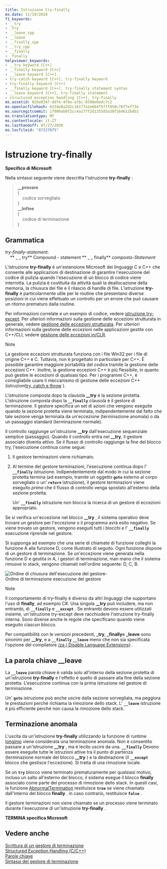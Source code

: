```yaml
---
title: Istruzione try-finally
ms.date: 11/19/2018
f1_keywords:
- __try
- _try
- __leave_cpp
- __leave
- __finally_cpp
- __try_cpp
- __finally
- _finally
helpviewer_keywords:
- __try keyword [C++]
- __finally keyword [C++]
- __leave keyword [C++]
- try-catch keyword [C++], try-finally keyword
- try-finally keyword [C++]
- __finally keyword [C++], try-finally statement syntax
- __leave keyword [C++], try-finally statement
- structured exception handling [C++], try-finally
ms.assetid: 826e0347-ddfe-4f6e-a7bc-0398e0edc7c2
ms.openlocfilehash: 6234e8a2d2c18177a1e66475fff850c76f7ef73e
ms.sourcegitcommit: 1f009ab0f2cc4a177f2d1353d5a38f164612bdb1
ms.translationtype: MT
ms.contentlocale: it-IT
ms.lasthandoff: 07/27/2020
ms.locfileid: "87227075"
---
```

# <a name="try-finally-statement"></a>Istruzione try-finally

**Specifico di Microsoft**

Nella sintassi seguente viene descritta l'istruzione **try-finally** :

> **\_\_provare**<br/>
> {\
> &nbsp;&nbsp;&nbsp;&nbsp;codice sorvegliato \
> }\
> **\_\_Infine**\
> {\
> &nbsp;&nbsp;&nbsp;&nbsp;codice di terminazione \
> }

## <a name="grammar"></a>Grammatica

*try-finally-statement*:<br/>
&nbsp;&nbsp;&nbsp;&nbsp;** \_ \_ try** Compound *-* statement ** \_ \_ finally** *composto-Statement*

L'istruzione **try-finally** è un'estensione Microsoft dei linguaggi C e C++ che consente alle applicazioni di destinazione di garantire l'esecuzione del codice di pulizia quando l'esecuzione di un blocco di codice viene interrotta. La pulizia è costituita da attività quali la deallocazione della memoria, la chiusura dei file e il rilascio di handle di file. L'istruzione **try-finally** è particolarmente utile per le routine che presentano diverse posizioni in cui viene effettuato un controllo per un errore che può causare un ritorno prematuro dalla routine.

Per informazioni correlate e un esempio di codice, vedere [istruzione try-except](../cpp/try-except-statement.md). Per ulteriori informazioni sulla gestione delle eccezioni strutturata in generale, vedere [gestione delle eccezioni strutturata](../cpp/structured-exception-handling-c-cpp.md). Per ulteriori informazioni sulla gestione delle eccezioni nelle applicazioni gestite con C++/CLI, vedere [gestione delle eccezioni in/CLR](../extensions/exception-handling-cpp-component-extensions.md).

> [!NOTE]
> La gestione eccezioni strutturata funziona con i file Win32 per i file di origine C++ e C. Tuttavia, non è progettato in particolare per C++. È possibile garantire maggiore portabilità del codice tramite la gestione delle eccezioni C++. Inoltre, la gestione eccezioni C++ è più flessibile, in quanto può gestire le eccezioni di qualsiasi tipo. Per i programmi C++, è consigliabile usare il meccanismo di gestione delle eccezioni C++ (istruzioni[try, catch e throw](../cpp/try-throw-and-catch-statements-cpp.md) ).

L'istruzione composta dopo la clausola **__try** è la sezione protetta. L'istruzione composta dopo la **`__finally`** clausola è il gestore di terminazione. Il gestore specifica un set di azioni che vengono eseguite quando la sezione protetta viene terminata, indipendentemente dal fatto che tale sezione venga terminata da un'eccezione (terminazione anomala) o da un passaggio standard (terminazione normale).

Il controllo raggiunge un'istruzione **__try** dall'esecuzione sequenziale semplice (passaggio). Quando il controllo entra nel **__try**, il gestore associato diventa attivo. Se il flusso di controllo raggiunge la fine del blocco try, l'esecuzione continua come segue:

1. Il gestore terminazioni viene richiamato.

1. Al termine del gestore terminazioni, l'esecuzione continua dopo l' **`__finally`** istruzione. Indipendentemente dal modo in cui la sezione protetta termina (ad esempio, tramite un oggetto **`goto`** esterno al corpo sorvegliato o un' **`return`** istruzione), il gestore terminazioni viene eseguito *prima* che il flusso di controllo venga spostato all'esterno della sezione protetta.

   Un' **`__finally`** istruzione non blocca la ricerca di un gestore di eccezioni appropriato.

Se si verifica un'eccezione nel blocco **__try** , il sistema operativo deve trovare un gestore per l'eccezione o il programma avrà esito negativo. Se viene trovato un gestore, vengono eseguiti tutti i blocchi e l' **`__finally`** esecuzione riprende nel gestore.

Si supponga ad esempio che una serie di chiamate di funzione colleghi la funzione A alla funzione D, come illustrato di seguito. Ogni funzione dispone di un gestore di terminazione. Se un'eccezione viene generata nella funzione D e gestita in A, i gestori di terminazione, man mano che il sistema rimuove lo stack, vengono chiamati nell'ordine seguente: D, C, B.

![Ordine di chiusura dell'esecuzione del gestore&#45;](../cpp/media/vc38cx1.gif "Ordine di chiusura dell'esecuzione del gestore&#45;") <br/>
Ordine di terminazione esecuzione del gestore

> [!NOTE]
> Il comportamento di try-finally è diverso da altri linguaggi che supportano l'uso di **finally**, ad esempio C#.  Una singola **__try** può includere, ma non entrambi, di **`__finally`** e **`__except`** .  Se entrambi devono essere utilizzati insieme, un'istruzione try-except deve racchiudere l'istruzione try-finally interna.  Sono diverse anche le regole che specificano quando viene eseguito ciascun blocco.

Per compatibilità con le versioni precedenti, **_try**, **_finally**e **_leave** sono sinonimi per **__try**, e a **`__finally`** **`__leave`** meno che non sia specificata l'opzione del compilatore [/za \( Disable Language Extensions)](../build/reference/za-ze-disable-language-extensions.md) .

## <a name="the-__leave-keyword"></a>La parola chiave __leave

La **`__leave`** parola chiave è valida solo all'interno della sezione protetta di un'istruzione **try-finally** e l'effetto è quello di passare alla fine della sezione protetta. L'esecuzione continua con la prima istruzione nel gestore di terminazione.

Un' **`goto`** istruzione può anche uscire dalla sezione sorvegliata, ma peggiora le prestazioni perché richiama la rimozione dello stack. L' **`__leave`** istruzione è più efficiente perché non causa la rimozione dello stack.

## <a name="abnormal-termination"></a>Terminazione anomala

L'uscita da un'istruzione **try-finally** utilizzando la funzione di runtime [longjmp](../c-runtime-library/reference/longjmp.md) viene considerata una terminazione anomala. Non è consentito passare a un'istruzione **__try** , ma è lecito uscire da una. **`__finally`** Devono essere eseguite tutte le istruzioni attive tra il punto di partenza (terminazione normale del blocco **__try** ) e la destinazione (il **`__except`** blocco che gestisce l'eccezione). Si tratta di una rimozione locale.

Se un **`try`** blocco viene terminato prematuramente per qualsiasi motivo, incluso un salto all'esterno del blocco, il sistema esegue il blocco **finally** associato come parte del processo di rimozione dello stack. In questi casi, la funzione [AbnormalTermination](/windows/win32/Debug/abnormaltermination) restituisce **`true`** se viene chiamato dall'interno del blocco **finally** . in caso contrario, restituisce **`false`** .

Il gestore terminazioni non viene chiamato se un processo viene terminato durante l'esecuzione di un'istruzione **try-finally** .

**TERMINA specifica Microsoft**

## <a name="see-also"></a>Vedere anche

[Scrittura di un gestore di terminazione](../cpp/writing-a-termination-handler.md)<br/>
[Structured Exception Handling (C/C++)](../cpp/structured-exception-handling-c-cpp.md)<br/>
[Parole chiave](../cpp/keywords-cpp.md)<br/>
[Sintassi del gestore di terminazione](/windows/win32/Debug/termination-handler-syntax)
